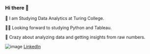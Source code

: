
### Hi there 👋

🚀 I am Studying Data Analytics at Turing College.

🧑‍🎓 Looking forward to studying Python and Tableau.

🎉 Crazy about analyzing data and getting insights from raw numbers.

![image](https://user-images.githubusercontent.com/111267909/223228448-f966b306-443d-4de4-8009-7f22aaf17a37.png)
[LinkedIn](https://www.linkedin.com/in/asta-prismontiene/)

